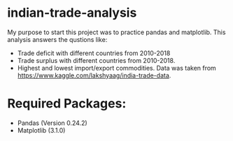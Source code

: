 # indian-trade-analysis
My purpose to start this project was to practice pandas and matplotlib. This analysis answers the qustions like:
* Trade deficit with different countries from 2010-2018
* Trade surplus with different countries from 2010-2018.
* Highest and lowest import/export commodities.
Data was taken from <https://www.kaggle.com/lakshyaag/india-trade-data>.
# Required Packages:
* Pandas (Version 0.24.2)
* Matplotlib (3.1.0)


